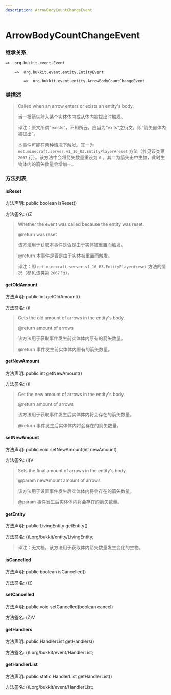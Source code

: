 ```yaml
---
description: ArrowBodyCountChangeEvent
---
```


# ArrowBodyCountChangeEvent

### 继承关系

    =>  org.bukkit.event.Event

        =>  org.bukkit.event.entity.EntityEvent

            =>  org.bukkit.event.entity.ArrowBodyCountChangeEvent

### 类描述

> Called when an arrow enters or exists an entity's body.
>
> 当一根箭矢射入某个实体体内或从体内被拔出时触发。
>
> 译注：原文所谓“exists”，不知所云，应当为“exits”之衍文。即“箭矢自体内被拔出”。
>
> 本事件可能在两种情况下触发。其一为 `net.minecraft.server.v1_16_R3.EntityPlayer#reset` 方法（参见该类第 `2067` 行）。该方法中会将箭矢数量重设为 `0` 。其二为箭矢击中生物，此时生物体内的箭矢数量会增加一。

### 方法列表

#### isReset

方法声明: public boolean isReset()

方法签名: ()Z

> Whether the event was called because the entity was reset.
>
> @return was reset
>
> 该方法用于获取本事件是否是由于实体被重置而触发。
>
> @return 本事件是否是由于实体被重置而触发。
>
> 译注：即 `net.minecraft.server.v1_16_R3.EntityPlayer#reset` 方法的情况（参见该类第 `2067` 行）。

#### getOldAmount

方法声明: public int getOldAmount()

方法签名: ()I

> Gets the old amount of arrows in the entity's body.
>
> @return amount of arrows
>
> 该方法用于获取事件发生前实体体内原有的箭矢数量。
>
> @return 事件发生前实体体内原有的箭矢数量。

#### getNewAmount

方法声明: public int getNewAmount()

方法签名: ()I

> Get the new amount of arrows in the entity's body.
>
> @return amount of arrows
>
> 该方法用于获取事件发生后实体体内将会存在的箭矢数量。
>
> @return 事件发生后实体体内将会存在的箭矢数量。

#### setNewAmount

方法声明: public void setNewAmount(int newAmount)

方法签名: (I)V

> Sets the final amount of arrows in the entity's body.
>
> @param newAmount amount of arrows
>
> 该方法用于设置事件发生后实体体内将会存在的箭矢数量。
>
> @param 事件发生后实体体内将会存在的箭矢数量。

#### getEntity

方法声明: public LivingEntity getEntity()

方法签名: ()Lorg/bukkit/entity/LivingEntity;

> 译注：无文档。该方法用于获取体内箭矢数量发生变化的生物。

#### isCancelled

方法声明: public boolean isCancelled()

方法签名: ()Z

#### setCancelled

方法声明: public void setCancelled(boolean cancel)

方法签名: (Z)V

#### getHandlers

方法声明: public HandlerList getHandlers()

方法签名: ()Lorg/bukkit/event/HandlerList;

#### getHandlerList

方法声明: public static HandlerList getHandlerList()

方法签名: ()Lorg/bukkit/event/HandlerList;
